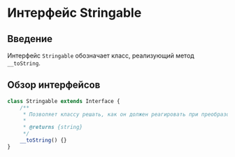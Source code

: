 # Интерфейс Stringable

## Введение

Интерфейс `Stringable` обозначает класс, реализующий метод `__toString`.

## Обзор интерфейсов

```js
class Stringable extends Interface {
    /**
     * Позволяет классу решать, как он должен реагировать при преобразовании в строку.
     *
     * @returns {string}
     */
    __toString() {}
}
```
